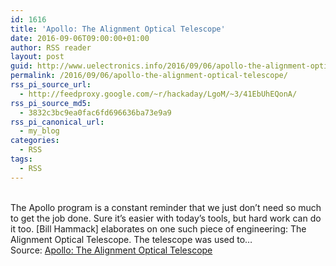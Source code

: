 ```yaml
---
id: 1616
title: 'Apollo: The Alignment Optical Telescope'
date: 2016-09-06T09:00:00+01:00
author: RSS reader
layout: post
guid: http://www.uelectronics.info/2016/09/06/apollo-the-alignment-optical-telescope/
permalink: /2016/09/06/apollo-the-alignment-optical-telescope/
rss_pi_source_url:
  - http://feedproxy.google.com/~r/hackaday/LgoM/~3/41EbUhEQonA/
rss_pi_source_md5:
  - 3832c3bc9ea0fac6fd696636ba73e9a9
rss_pi_canonical_url:
  - my_blog
categories:
  - RSS
tags:
  - RSS
---
```

&#013;  
The Apollo program is a constant reminder that we just don’t need so much to get the job done. Sure it’s easier with today’s tools, but hard work can do it too. [Bill Hammack] elaborates on one such piece of engineering: The Alignment Optical Telescope. The telescope was used to…&#013;  
Source: <a href="http://feedproxy.google.com/~r/hackaday/LgoM/~3/41EbUhEQonA/" target="_blank">Apollo: The Alignment Optical Telescope</a>